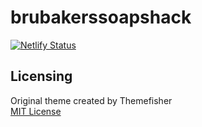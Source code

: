 # brubakerssoapshack
[![Netlify Status](https://api.netlify.com/api/v1/badges/515adb23-2f2f-4b9e-b128-12af4beb35fd/deploy-status)](https://app.netlify.com/sites/cranky-montalcini-63cf45/deploys)

## Licensing
Original theme created by Themefisher  
[MIT License](https://github.com/themefisher/vex-hugo#licensing)
